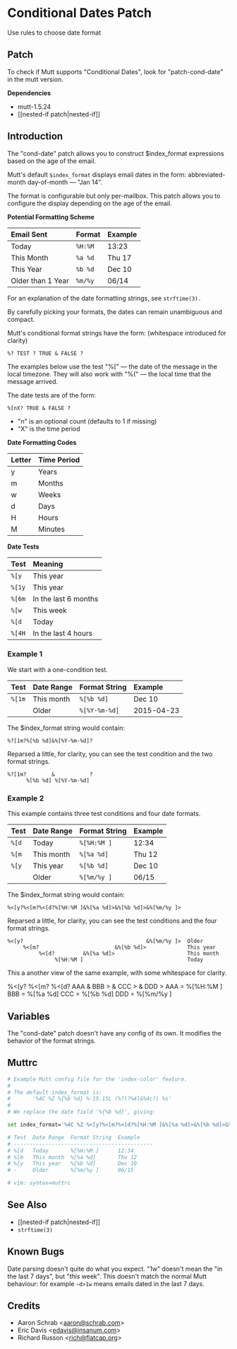 Conditional Dates Patch
=======================

Use rules to choose date format

Patch
-----

To check if Mutt supports "Conditional Dates", look for "patch-cond-date" in the mutt version.

**Dependencies**
-   mutt-1.5.24
-   [[nested-if patch|nested-if]]

Introduction
------------

The "cond-date" patch allows you to construct $index\_format expressions based on the age of the email.

Mutt's default `$index_format` displays email dates in the form: abbreviated-month day-of-month — "Jan 14".

The format is configurable but only per-mailbox. This patch allows you to configure the display depending on the age of the email.

**Potential Formatting Scheme**

| Email Sent        | Format  | Example |
|:------------------|:--------|:--------|
| Today             | `%H:%M` | 13:23   |
| This Month        | `%a %d` | Thu 17  |
| This Year         | `%b %d` | Dec 10  |
| Older than 1 Year | `%m/%y` | 06/14   |

For an explanation of the date formatting strings, see `strftime(3).`

By carefully picking your formats, the dates can remain unambiguous and compact.

Mutt's conditional format strings have the form: (whitespace introduced for clarity)

    %? TEST ? TRUE & FALSE ?

The examples below use the test "%[" — the date of the message in the local timezone. They will also work with "%(" — the local time that the message arrived.

The date tests are of the form:

    %[nX? TRUE & FALSE ?

-   "n" is an optional count (defaults to 1 if missing)
-   "X" is the time period

**Date Formatting Codes**

| Letter | Time Period |
|:-------|:------------|
| y      | Years       |
| m      | Months      |
| w      | Weeks       |
| d      | Days        |
| H      | Hours       |
| M      | Minutes     |

**Date Tests**

| Test   | Meaning              |
|:-------|:---------------------|
| `%[y`  | This year            |
| `%[1y` | This year            |
| `%[6m` | In the last 6 months |
| `%[w`  | This week            |
| `%[d`  | Today                |
| `%[4H` | In the last 4 hours  |

### Example 1

We start with a one-condition test.

| Test   | Date Range | Format String | Example    |
|:-------|:-----------|:--------------|:-----------|
| `%[1m` | This month | `%[%b %d]`    | Dec 10     |
|        | Older      | `%[%Y-%m-%d]` | 2015-04-23 |

The $index\_format string would contain:

    %?[1m?%[%b %d]&%[%Y-%m-%d]?

Reparsed a little, for clarity, you can see the test condition and the two format strings.

    %?[1m?        &           ?
          %[%b %d] %[%Y-%m-%d]

### Example 2

This example contains three test conditions and four date formats.

| Test  | Date Range | Format String | Example |
|:------|:-----------|:--------------|:--------|
| `%[d` | Today      | `%[%H:%M ] `  | 12:34   |
| `%[m` | This month | `%[%a %d]`    | Thu 12  |
| `%[y` | This year  | `%[%b %d]`    | Dec 10  |
|       | Older      | `%[%m/%y ]`   | 06/15   |

The $index\_format string would contain:

    %<[y?%<[m?%<[d?%[%H:%M ]&%[%a %d]>&%[%b %d]>&%[%m/%y ]>

Reparsed a little, for clarity, you can see the test conditions and the four format strings.

    %<[y?                                       &%[%m/%y ]>  Older
         %<[m?                        &%[%b %d]>             This year
              %<[d?         &%[%a %d]>                       This month
                   %[%H:%M ]                                 Today

This a another view of the same example, with some whitespace for clarity.

%\<[y? %\<[m? %\<[d? AAA & BBB \> & CCC \> & DDD \>
    AAA = %[%H:%M ]
    BBB = %[%a %d]
    CCC = %[%b %d]
    DDD = %[%m/%y ]


Variables
---------

The "cond-date" patch doesn't have any config of its own. It modifies the behavior of the format strings.

Muttrc
------

```bash
# Example Mutt config file for the 'index-color' feature.
#
# The default index_format is:
#       '%4C %Z %{%b %d} %-15.15L (%?l?%4l&%4c?) %s'
#
# We replace the date field '%{%b %d}', giving:

set index_format='%4C %Z %<[y?%<[m?%<[d?%[%H:%M ]&%[%a %d]>&%[%b %d]>&%[%m/%y ]> %-15.15L (%?l?%4l&%4c?) %s'

# Test  Date Range  Format String  Example
# --------------------------------------------
# %[d   Today       %[%H:%M ]      12:34
# %[m   This month  %[%a %d]       Thu 12
# %[y   This year   %[%b %d]       Dec 10
# -     Older       %[%m/%y ]      06/15

# vim: syntax=muttrc
```

See Also
--------

-   [[nested-if patch|nested-if]]
-   `strftime(3)`

Known Bugs
----------

Date parsing doesn't quite do what you expect. "1w" doesn't mean the "in the last 7 days", but "*this* week". This doesn't match the normal Mutt behaviour: for example `~d>1w` means emails dated in the last 7 days.

Credits
-------

-   Aaron Schrab \<aaron@schrab.com\>
-   Eric Davis \<edavis@insanum.com\>
-   Richard Russon \<rich@flatcap.org\>

